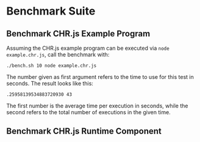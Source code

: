 # Benchmark Suite

## Benchmark CHR.js Example Program

Assuming the CHR.js example program can be executed via `node example.chr.js`, call the benchmark with:

```
./bench.sh 10 node example.chr.js
```

The number given as first argument refers to the time to use for this test in seconds. The result looks like this:

```
.25958139534883720930 43
```

The first number is the average time per execution in seconds, while the second refers to the total number of executions in the given time.

## Benchmark CHR.js Runtime Component


